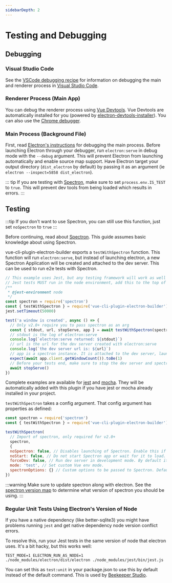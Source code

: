 ```yaml
---
sidebarDepth: 2
---
```


# Testing and Debugging

## Debugging

### Visual Studio Code

See the [VSCode debugging recipe](./recipes.md#debugging-with-vscode) for information on debugging the main and renderer process in [Visual Studio Code](https://code.visualstudio.com/).

### Renderer Process (Main App)

You can debug the renderer process using [Vue Devtools](https://github.com/vuejs/vue-devtools). Vue Devtools are automatically installed for you (powered by [electron-devtools-installer](https://github.com/MarshallOfSound/electron-devtools-installer)). You can also use the [Chrome debugger](https://developers.google.com/web/tools/chrome-devtools/javascript/).

### Main Process (Background File)

First, read [Electron's instructions](https://electronjs.org/docs/tutorial/debugging-main-process) for debugging the main process. Before launching Electron through your debugger, run `electron:serve` in debug mode with the `--debug` argument. This will prevent Electron from launching automatically and enable source map support. Have Electron target your output directory (`dist_electron` by default) by passing it as an argument (ie `electron --inspect=5858 dist_electron`).

::: tip
If you are testing with [Spectron](https://electronjs.org/spectron), make sure to set `process.env.IS_TEST` to `true`. This will prevent dev tools from being loaded which results in errors.
:::

## Testing

:::tip
If you don't want to use Spectron, you can still use this function, just set `noSpectron` to `true`
:::

Before continuing, read about [Spectron](https://github.com/electron/spectron). This guide assumes basic knowledge about using Spectron.

vue-cli-plugin-electron-builder exports a `testWithSpectron` function. This function will run `electron:serve`, but instead of launching electron, a new Spectron Application will be created and attached to the dev server. This can be used to run e2e tests with Spectron.

```javascript
// This example uses Jest, but any testing framework will work as well
// Jest tests MUST run in the node environment, add this to the top of each electron test:
/**
 * @jest-environment node
 */
const spectron = require('spectron')
const { testWithSpectron } = require('vue-cli-plugin-electron-builder')
jest.setTimeout(50000)

test('a window is created', async () => {
  // Only v2.0+ require you to pass spectron as an arg
  const { stdout, url, stopServe, app } = await testWithSpectron(spectron)
  // stdout is the log of electron:serve
  console.log(`electron:serve returned: ${stdout}`)
  // url is the url for the dev server created with electron:serve
  console.log(`the dev server url is: ${url}`)
  // app is a spectron instance. It is attached to the dev server, launched, and waited for to load.
  expect(await app.client.getWindowCount()).toBe(1)
  // Before your tests end, make sure to stop the dev server and spectron
  await stopServe()
})
```

Complete examples are available for [jest](https://github.com/nklayman/vue-cli-plugin-electron-builder/blob/master/generator/templates/tests-jest/tests/unit/electron.spec.js) and [mocha](https://github.com/nklayman/vue-cli-plugin-electron-builder/blob/master/generator/templates/tests-mocha/tests/unit/electron.spec.js). They will be automatically added with this plugin if you have jest or mocha already installed in your project.

`testWithSpectron` takes a config argument. That config argument has properties as defined:

```javascript
const spectron = require('spectron')
const { testWithSpectron } = require('vue-cli-plugin-electron-builder')

testWithSpectron(
  // Import of spectron, only required for v2.0+
  spectron,
  {
  noSpectron: false, // Disables launching of Spectron. Enable this if you want to launch spectron yourself.
  noStart: false, // Do not start Spectron app or wait for it to load. You will have to call app.start() and app.client.waitUntilWindowLoaded() before running any tests.
  forceDev: false, // Run dev server in development mode. By default it is run in production (serve --mode production).
  mode: 'test', // Set custom Vue env mode.
  spectronOptions: {} // Custom options to be passed to Spectron. Defaults are already set, only use this if you need something customized.
})
```

:::warning
Make sure to update spectron along with electron. See the [spectron version map](https://github.com/electron-userland/spectron#version-map) to determine what version of spectron you should be using.
:::

### Regular Unit Tests Using Electron's Version of Node

If you have a native dependency (like better-sqlite3) you might have problems running `jest` and get native dependency node version conflict errors.

To resolve this, run your Jest tests in the same version of node that electron uses. It's a bit hacky, but this works well:

```
TEST_MODE=1 ELECTRON_RUN_AS_NODE=1 ./node_modules/electron/dist/electron ./node_modules/jest/bin/jest.js
```
You can set this as `test:unit` in your package.json to use this by default instead of the default command. This is used by [Beekeeper Studio](https://github.com/beekeeper-studio/beekeeper-studio).
